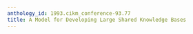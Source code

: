 ```yaml
---
anthology_id: 1993.cikm_conference-93.77
title: A Model for Developing Large Shared Knowledge Bases
---
```

